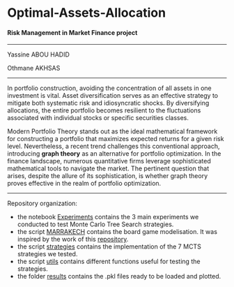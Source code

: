 # Optimal-Assets-Allocation
#### Risk Management in Market Finance project
----------------------------------------------

Yassine ABOU HADID

Othmane AKHSAS

----------------------------------------------
In portfolio construction, avoiding the concentration of all assets in one investment is vital. Asset diversification serves as an effective strategy to mitigate both systematic risk and idiosyncratic shocks. By diversifying allocations, the entire portfolio becomes resilient to the fluctuations associated with individual stocks or specific securities classes.

Modern Portfolio Theory stands out as the ideal mathematical framework for constructing a portfolio that maximizes expected returns for a given risk level. Nevertheless, a recent trend challenges this conventional approach, introducing **graph theory** as an alternative for portfolio optimization. In the finance landscape, numerous quantitative firms leverage sophisticated mathematical tools to navigate the market. The pertinent question that arises, despite the allure of its sophistication, is whether graph theory proves effective in the realm of portfolio optimization.

----------------------------------------------

Repository organization: 
* the notebook [Experiments](https://github.com/abouhadid/Monte-Carlo-Search/blob/main/Experiments.ipynb) contains the 3 main experiments we conducted to test Monte Carlo Tree Search strategies. 
* the script [MARRAKECH](https://github.com/abouhadid/Monte-Carlo-Search/blob/main/MARRAKECH.py) contains the board game modelisation. It was inspired by the work of this [repository](https://github.com/sor8sh/Marrakech/blob/main/main.py).
* the script [strategies](https://github.com/abouhadid/Monte-Carlo-Search/blob/main/strategies.py) contains the implementation of the 7 MCTS strategies we tested.
* the script [utils](https://github.com/abouhadid/Monte-Carlo-Search/blob/main/utils.py) contains different functions useful for testing the strategies.
* the folder [results](https://github.com/abouhadid/Monte-Carlo-Search/tree/main/results) contains the .pkl files ready to be loaded and plotted.
